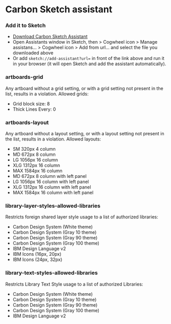 # Carbon Sketch assistant
### Add it to Sketch
* [Download Carbon Sketch Assistant](https://mariuszmickiewicz.github.io/carbon-sketch-assistant/public/carbon-design-system.tgz)
* Open Assistants window in Sketch, then > Cogwheel icon > Manage assistans… > Cogwheel icon > Add from url… and select the file you downloaded above   
* Or add `sketch://add-assistant?url=` in front of the link above and run it in your browser (it will open Sketch and add the assistant automatically).

### artboards-grid
Any artboard without a grid setting, or with a grid setting not present in the list, results in a violation.
Allowed grids: 
* Grid block size: 8
* Thick Lines Every: 0  

### artboards-layout
Any artboard without a layout setting, or with a layout setting not present in the list, results in a violation.
Allowed layouts: 
* SM 320px 4 column
* MD 672px 8 column
* LG 1056px 16 column
* XLG 1312px 16 column
* MAX 1584px 16 column
* MD 672px 8 column with left panel
* LG 1056px 16 column with left panel
* XLG 1312px 16 column with left panel
* MAX 1584px 16 column with left panel

### library-layer-styles-allowed-libraries
Restricts foreign shared layer style usage to a list of authorized libraries:
* Carbon Design System (White theme)
* Carbon Design System (Gray 10 theme)
* Carbon Design System (Gray 90 theme)
* Carbon Design System (Gray 100 theme)
* IBM Design Language v2
* IBM Icons (16px, 20px)
* IBM Icons (24px, 32px)

### library-text-styles-allowed-libraries
Restricts Library Text Style usage to a list of authorized Libraries:
* Carbon Design System (White theme)
* Carbon Design System (Gray 10 theme)
* Carbon Design System (Gray 90 theme)
* Carbon Design System (Gray 100 theme)
* IBM Design Language v2

